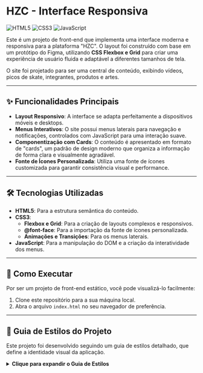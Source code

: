 # HZC - Interface Responsiva

![HTML5](https://img.shields.io/badge/HTML5-E34F26?style=for-the-badge&logo=html5&logoColor=white)
![CSS3](https://img.shields.io/badge/CSS3-1572B6?style=for-the-badge&logo=css3&logoColor=white)
![JavaScript](https://img.shields.io/badge/JavaScript-F7DF1E?style=for-the-badge&logo=javascript&logoColor=black)

Este é um projeto de front-end que implementa uma interface moderna e responsiva para a plataforma "HZC". O layout foi construído com base em um protótipo do Figma, utilizando **CSS Flexbox e Grid** para criar uma experiência de usuário fluida e adaptável a diferentes tamanhos de tela.

O site foi projetado para ser uma central de conteúdo, exibindo vídeos, picos de skate, integrantes, produtos e artes.

---

## ✨ Funcionalidades Principais

-   **Layout Responsivo**: A interface se adapta perfeitamente a dispositivos móveis e desktops.
-   **Menus Interativos**: O site possui menus laterais para navegação e notificações, controlados com JavaScript para uma interação suave.
-   **Componentização com Cards**: O conteúdo é apresentado em formato de "cards", um padrão de design moderno que organiza a informação de forma clara e visualmente agradável.
-   **Fonte de Ícones Personalizada**: Utiliza uma fonte de ícones customizada para garantir consistência visual e performance.

---

## 🛠️ Tecnologias Utilizadas

-   **HTML5**: Para a estrutura semântica do conteúdo.
-   **CSS3**:
    -   **Flexbox e Grid**: Para a criação de layouts complexos e responsivos.
    -   **@font-face**: Para a importação da fonte de ícones personalizada.
    -   **Animações e Transições**: Para os menus laterais.
-   **JavaScript**: Para a manipulação do DOM e a criação da interatividade dos menus.

---

## 🚀 Como Executar

Por ser um projeto de front-end estático, você pode visualizá-lo facilmente:

1.  Clone este repositório para a sua máquina local.
2.  Abra o arquivo `index.html` no seu navegador de preferência.

---

## 🎨 Guia de Estilos do Projeto

Este projeto foi desenvolvido seguindo um guia de estilos detalhado, que define a identidade visual da aplicação.

<details>
<summary><strong>Clique para expandir o Guia de Estilos</strong></summary>

### Fonte
- **Open Sans** (Regular 400, Semi-Bold 600, Bold 700)

### Cores
- **Corpo**: `#1D232A`
- **Cabeçalho**: `#1D232A` (desktop), `#15191C` (mobile)
- **Menu Lateral**: `#15191C`
- **Cartão**: `#2C343A`
- **Fonte Principal**: `#FFFFFF`
- **Fonte Secundária**: `#95999C`
- **Links/Botões**: `#0480DC`
- **Sombra**: `0px 4px 4px rgba(0, 0, 0, 0.16)`

### Ícones
A fonte de ícones (`icones.ttf`) contém os seguintes glifos:
- `\e900` - Camisas
- `\e902` - Início
- `\e903` - Integrantes
- `\e904` - Menu
- `\e906` - Notificação
- `\e909` - Picos
- `\e90a` - Pinturas
- `\e90b` - Play
- `\e90c` - Relógio
- `\e90e` - Vídeos
- `\e90f` - Visualização

### Espaçamentos
- **Interno (botão)**: `8px`
- **Entre elementos**: `16px` / `8px`
- **Interno (corpo)**: `16px`

### Tamanhos (Breakpoints)
- **Mobile**: `360px`
- **Desktop**: `1440px`

[Link do projeto no Figma](https://www.figma.com/file/ibWktwVpnog76rMYOdVhks/Dispondo-elementos-com-flexbox-e-grid?node-id=54%3A2358)

</details>
